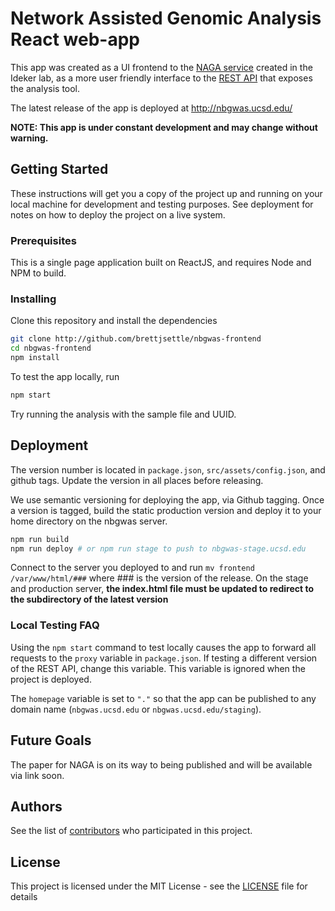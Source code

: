
# Network Assisted Genomic Analysis React web-app
This app was created as a UI frontend to the [NAGA service](http://github.com/shfong/naga) created in the Ideker lab, as a more user friendly interface to the [REST API](http://nbgwas.ucsd.edu/rest/v1) that exposes the analysis tool.

The latest release of the app is deployed at http://nbgwas.ucsd.edu/

__NOTE: This app is under constant development and may change without warning.__

## Getting Started

These instructions will get you a copy of the project up and running on your local machine for development and testing purposes. See deployment for notes on how to deploy the project on a live system.

### Prerequisites

This is a single page application built on ReactJS, and requires Node and NPM to build.


### Installing

Clone this repository and install the dependencies

```bash
git clone http://github.com/brettjsettle/nbgwas-frontend
cd nbgwas-frontend
npm install
```

To test the app locally, run

```bash
npm start
```
Try running the analysis with the sample file and UUID.

## Deployment

The version number is located in `package.json`, `src/assets/config.json`, and github tags. Update the version in all places before releasing.

We use semantic versioning for deploying the app, via Github tagging. Once a version is tagged, build the static production version and deploy it to your home directory on the nbgwas server.
```bash
npm run build
npm run deploy # or npm run stage to push to nbgwas-stage.ucsd.edu
```

Connect to the server you deployed to and run `mv frontend /var/www/html/###` where ### is the version of the release. On the stage and production server, __the index.html file must be updated to redirect to the subdirectory of the latest version__

### Local Testing FAQ
Using the `npm start` command to test locally causes the app to forward all requests to the `proxy` variable in `package.json`. If testing a different version of the REST API, change this variable. This variable is ignored when the project is deployed.

The `homepage` variable is set to `"."` so that the app can be published to any domain name (`nbgwas.ucsd.edu` or `nbgwas.ucsd.edu/staging`).

## Future Goals
The paper for NAGA is on its way to being published and will be available via link soon.


## Authors

See the list of [contributors](https://github.com/brettjsettle/nbgwas-frontend/contributors) who participated in this project.

## License

This project is licensed under the MIT License - see the [LICENSE](LICENSE) file for details
